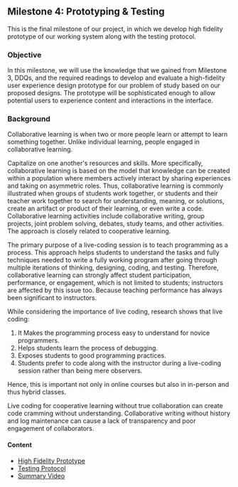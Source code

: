 ## Milestone 4: Prototyping & Testing

This is the final milestone of our project, in which we develop high fidelity prototype of our working system along with the testing protocol.

### Objective

In this milestone, we will use the knowledge that we gained from Milestone 3, DDQs, and the required readings to develop and evaluate a high-fidelity user experience design prototype for our problem of study based on our proposed designs. The prototype will be sophisticated enough to allow potential users to experience content and interactions in the interface.

### Background
Collaborative learning is when two or more people learn or attempt to learn something together.
Unlike individual learning, people engaged in collaborative learning.

Capitalize on one another's resources and skills. More specifically, collaborative learning is based on the model that knowledge can be created
within a population where members actively interact by sharing experiences and taking on asymmetric roles. Thus, collaborative learning is commonly 
illustrated when groups of students work together, or students and their teacher work together to search for understanding, meaning, or solutions, create an artifact or product of their learning, or even write a code. Collaborative learning activities include collaborative writing, group
projects, joint problem solving, debates, study teams, and other activities. The approach is closely related to cooperative learning. 

The primary purpose of a live-coding session is to teach programming as a process. This approach helps students to understand the tasks and fully
techniques needed to write a fully working program after going through multiple iterations of thinking, designing, coding, and testing.
Therefore, collaborative learning can strongly affect student participation, performance, or engagement, which is not limited to students;
instructors are affected by this issue too. Because teaching performance has always been significant to instructors. 

While considering the importance of live coding, research shows that live coding:
1. It Makes the programming process easy to understand for novice programmers.
2. Helps students learn the process of debugging.
3. Exposes students to good programming practices.
4. Students prefer to code along with the instructor during a live-coding session rather than being mere observers.
 
Hence, this is important not only in online courses but also in in-person and thus hybrid classes. 

Live coding for cooperative learning without true collaboration can create code cramming without understanding.
Collaborative writing without history and log maintenance can cause a lack of transparency and poor engagement of collaborators.

#### Content
- [High Fidelity Prototype](prototype.md)
- [Testing Protocol](protocol.md)
- [Summary Video](demo.md)

